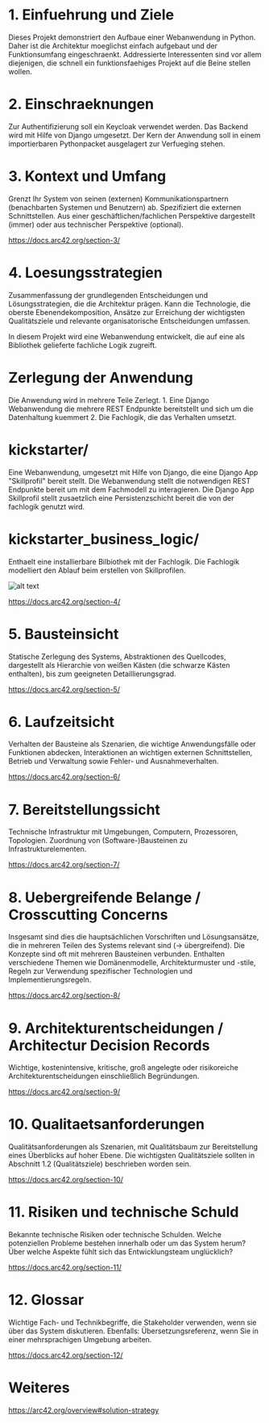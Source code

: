 # 1. Einfuehrung und Ziele

Dieses Projekt demonstriert den Aufbaue einer Webanwendung in Python.
Daher ist die Architektur moeglichst einfach aufgebaut und der Funktionsumfang eingeschraenkt.
Addressierte Interessenten sind vor allem diejenigen, die schnell ein funktionsfaehiges Projekt auf die
Beine stellen wollen.

# 2. Einschraeknungen

Zur Authentifizierung soll ein Keycloak verwendet werden.
Das Backend wird mit Hilfe von Django umgesetzt.
Der Kern der Anwendung soll in einem importierbaren Pythonpacket ausgelagert zur Verfueging stehen.

# 3. Kontext und Umfang

Grenzt Ihr System von seinen (externen) Kommunikationspartnern (benachbarten Systemen und Benutzern) ab.
Spezifiziert die externen Schnittstellen.
Aus einer geschäftlichen/fachlichen Perspektive dargestellt (immer) oder aus technischer Perspektive (optional).

https://docs.arc42.org/section-3/

# 4. Loesungsstrategien

Zusammenfassung der grundlegenden Entscheidungen und Lösungsstrategien, die die Architektur prägen.
Kann die Technologie, die oberste Ebenendekomposition,
Ansätze zur Erreichung der wichtigsten Qualitätsziele und relevante organisatorische Entscheidungen umfassen.

In diesem Projekt wird eine Webanwendung entwickelt, die auf eine als Bibliothek gelieferte fachliche Logik zugreift.

# Zerlegung der Anwendung

Die Anwendung wird in mehrere Teile Zerlegt.
    1. Eine Django Webanwendung die mehrere REST Endpunkte bereitstellt und sich um die Datenhaltung kuemmert
    2. Die Fachlogik, die das Verhalten umsetzt.

# kickstarter/

Eine Webanwendung, umgesetzt mit Hilfe von Django, die eine Django App "Skillprofil" bereit stellt.
Die Webanwendung stellt die notwendigen REST Endpunkte bereit um mit dem Fachmodell zu interagieren.
Die Django App Skillprofil stellt zusaetzlich eine Persistenzschicht bereit die von der fachlogik genutzt wird.

# kickstarter_business_logic/

Enthaelt eine installierbare Bilbiothek mit der Fachlogik.
Die Fachlogik modelliert den Ablauf beim erstellen von Skillprofilen.

![alt text](img/component_kickstarter.png)

https://docs.arc42.org/section-4/

# 5. Bausteinsicht

Statische Zerlegung des Systems, Abstraktionen des Quellcodes, dargestellt als Hierarchie von weißen Kästen (die schwarze Kästen enthalten), bis zum geeigneten Detaillierungsgrad.

https://docs.arc42.org/section-5/

# 6. Laufzeitsicht

Verhalten der Bausteine als Szenarien, die wichtige Anwendungsfälle oder Funktionen abdecken,
Interaktionen an wichtigen externen Schnittstellen,
Betrieb und Verwaltung sowie Fehler- und Ausnahmeverhalten.

https://docs.arc42.org/section-6/

# 7. Bereitstellungssicht

Technische Infrastruktur mit Umgebungen, Computern, Prozessoren, Topologien.
Zuordnung von (Software-)Bausteinen zu Infrastrukturelementen.

https://docs.arc42.org/section-7/

# 8. Uebergreifende Belange / Crosscutting Concerns

Insgesamt sind dies die hauptsächlichen Vorschriften und Lösungsansätze,
die in mehreren Teilen des Systems relevant sind (→ übergreifend).
Die Konzepte sind oft mit mehreren Bausteinen verbunden.
Enthalten verschiedene Themen wie Domänenmodelle, Architekturmuster und -stile,
Regeln zur Verwendung spezifischer Technologien und Implementierungsregeln.

https://docs.arc42.org/section-8/

# 9. Architekturentscheidungen / Architectur Decision Records

Wichtige, kostenintensive, kritische, groß angelegte oder risikoreiche Architekturentscheidungen einschließlich Begründungen.

https://docs.arc42.org/section-9/

# 10. Qualitaetsanforderungen

Qualitätsanforderungen als Szenarien, mit Qualitätsbaum zur Bereitstellung eines Überblicks auf hoher Ebene.
Die wichtigsten Qualitätsziele sollten in Abschnitt 1.2 (Qualitätsziele) beschrieben worden sein.

https://docs.arc42.org/section-10/

# 11. Risiken und technische Schuld

Bekannte technische Risiken oder technische Schulden.
Welche potenziellen Probleme bestehen innerhalb oder um das System herum?
Über welche Aspekte fühlt sich das Entwicklungsteam unglücklich?

https://docs.arc42.org/section-11/

# 12. Glossar

Wichtige Fach- und Technikbegriffe, die Stakeholder verwenden, wenn sie über das System diskutieren.
Ebenfalls: Übersetzungsreferenz, wenn Sie in einer mehrsprachigen Umgebung arbeiten.

https://docs.arc42.org/section-12/

# Weiteres

https://arc42.org/overview#solution-strategy
